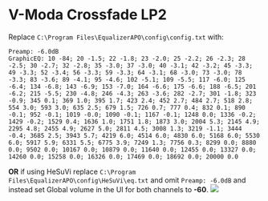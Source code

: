 # V-Moda Crossfade LP2
Replace `C:\Program Files\EqualizerAPO\config\config.txt` with:
```
Preamp: -6.0dB
GraphicEQ: 10 -84; 20 -1.5; 22 -1.8; 23 -2.0; 25 -2.2; 26 -2.3; 28 -2.5; 30 -2.7; 32 -2.8; 35 -3.0; 37 -3.0; 40 -3.1; 42 -3.2; 45 -3.3; 49 -3.3; 52 -3.4; 56 -3.3; 59 -3.3; 64 -3.1; 68 -3.0; 73 -3.0; 78 -3.3; 83 -3.6; 89 -4.1; 95 -4.6; 102 -5.1; 109 -5.5; 117 -6.0; 125 -6.4; 134 -6.8; 143 -6.9; 153 -7.0; 164 -6.6; 175 -6.6; 188 -6.5; 201 -6.2; 215 -5.5; 230 -4.8; 246 -4.3; 263 -3.6; 282 -2.7; 301 -1.8; 323 -0.9; 345 0.1; 369 1.0; 395 1.7; 423 2.4; 452 2.7; 484 2.7; 518 2.8; 554 3.0; 593 3.0; 635 2.5; 679 1.5; 726 0.7; 777 0.4; 832 0.1; 890 -0.1; 952 -0.1; 1019 -0.0; 1090 -0.1; 1167 -0.1; 1248 0.0; 1336 -0.2; 1429 -0.2; 1529 0.4; 1636 1.0; 1751 1.8; 1873 3.0; 2004 5.3; 2145 4.9; 2295 4.8; 2455 4.9; 2627 5.0; 2811 4.5; 3008 1.3; 3219 -1.1; 3444 -0.4; 3685 2.5; 3943 5.7; 4219 6.0; 4514 6.0; 4830 6.0; 5168 6.0; 5530 6.0; 5917 5.9; 6331 5.5; 6775 3.9; 7249 1.3; 7756 0.3; 8299 0.0; 8880 0.0; 9502 0.0; 10167 0.0; 10879 0.0; 11640 0.0; 12455 0.0; 13327 0.0; 14260 0.0; 15258 0.0; 16326 0.0; 17469 0.0; 18692 0.0; 20000 0.0
```
**OR** if using HeSuVi replace `C:\Program Files\EqualizerAPO\config\HeSuVi\eq.txt` and omit `Preamp: -6.0dB` and instead set Global volume in the UI for both channels to **-60**.
![](https://raw.githubusercontent.com/jaakkopasanen/AutoEq/master/results/Innerfidelity%202017/innerfidelity/onear/V-Moda%20Crossfade%20LP2/V-Moda%20Crossfade%20LP2.png)
